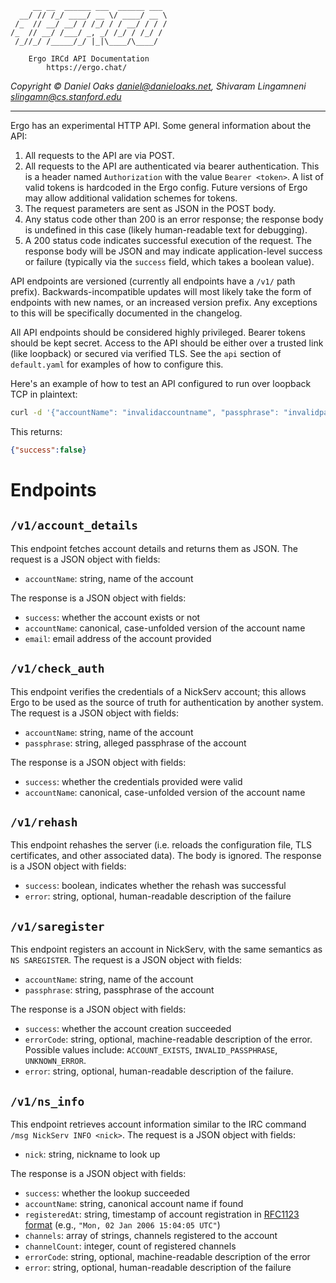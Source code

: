          __ __  ______ ___  ______ ___ 
      __/ // /_/ ____/ __ \/ ____/ __ \
     /_  // __/ __/ / /_/ / / __/ / / /
    /_  // __/ /___/ _, _/ /_/ / /_/ / 
     /_//_/ /_____/_/ |_|\____/\____/  

        Ergo IRCd API Documentation
            https://ergo.chat/

_Copyright © Daniel Oaks <daniel@danieloaks.net>, Shivaram Lingamneni <slingamn@cs.stanford.edu>_


--------------------------------------------------------------------------------------------

Ergo has an experimental HTTP API. Some general information about the API:

1. All requests to the API are via POST.
1. All requests to the API are authenticated via bearer authentication. This is a header named `Authorization` with the value `Bearer <token>`. A list of valid tokens is hardcoded in the Ergo config. Future versions of Ergo may allow additional validation schemes for tokens.
1. The request parameters are sent as JSON in the POST body.
1. Any status code other than 200 is an error response; the response body is undefined in this case (likely human-readable text for debugging).
1. A 200 status code indicates successful execution of the request. The response body will be JSON and may indicate application-level success or failure (typically via the `success` field, which takes a boolean value).

API endpoints are versioned (currently all endpoints have a `/v1/` path prefix). Backwards-incompatible updates will most likely take the form of endpoints with new names, or an increased version prefix. Any exceptions to this will be specifically documented in the changelog.

All API endpoints should be considered highly privileged. Bearer tokens should be kept secret. Access to the API should be either over a trusted link (like loopback) or secured via verified TLS. See the `api` section of `default.yaml` for examples of how to configure this.

Here's an example of how to test an API configured to run over loopback TCP in plaintext:

```bash
curl -d '{"accountName": "invalidaccountname", "passphrase": "invalidpassphrase"}' -H 'Authorization: Bearer EYBbXVilnumTtfn4A9HE8_TiKLGWEGylre7FG6gEww0' -v http://127.0.0.1:8089/v1/check_auth
```

This returns:

```json
{"success":false}
```

Endpoints
=========

`/v1/account_details`
----------------

This endpoint fetches account details and returns them as JSON. The request is a JSON object with fields:

* `accountName`: string, name of the account

The response is a JSON object with fields:

* `success`: whether the account exists or not
* `accountName`: canonical, case-unfolded version of the account name
* `email`: email address of the account provided

`/v1/check_auth`
----------------

This endpoint verifies the credentials of a NickServ account; this allows Ergo to be used as the source of truth for authentication by another system. The request is a JSON object with fields:

* `accountName`: string, name of the account
* `passphrase`: string, alleged passphrase of the account

The response is a JSON object with fields:

* `success`: whether the credentials provided were valid
* `accountName`: canonical, case-unfolded version of the account name

`/v1/rehash`
------------

This endpoint rehashes the server (i.e. reloads the configuration file, TLS certificates, and other associated data). The body is ignored. The response is a JSON object with fields:

* `success`: boolean, indicates whether the rehash was successful
* `error`: string, optional, human-readable description of the failure

`/v1/saregister`
----------------

This endpoint registers an account in NickServ, with the same semantics as `NS SAREGISTER`. The request is a JSON object with fields:

* `accountName`: string, name of the account
* `passphrase`: string, passphrase of the account

The response is a JSON object with fields:

* `success`: whether the account creation succeeded
* `errorCode`: string, optional, machine-readable description of the error. Possible values include: `ACCOUNT_EXISTS`, `INVALID_PASSPHRASE`, `UNKNOWN_ERROR`.
* `error`: string, optional, human-readable description of the failure.


`/v1/ns_info`  
----------------

This endpoint retrieves account information similar to the IRC command `/msg NickServ INFO <nick>`. The request is a JSON object with fields:

* `nick`: string, nickname to look up

The response is a JSON object with fields:

* `success`: whether the lookup succeeded
* `accountName`: string, canonical account name if found
* `registeredAt`: string, timestamp of account registration in [RFC1123 format](https://datatracker.ietf.org/doc/html/rfc1123) (e.g., `"Mon, 02 Jan 2006 15:04:05 UTC"`)
* `channels`: array of strings, channels registered to the account
* `channelCount`: integer, count of registered channels
* `errorCode`: string, optional, machine-readable description of the error
* `error`: string, optional, human-readable description of the failure
